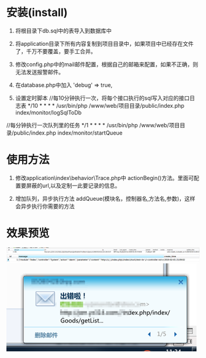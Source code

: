 # 安装(install)
1. 将根目录下db.sql中的表导入到数据库中
2. 将application目录下所有内容复制到项目目录中，如果项目中已经存在文件了，千万不要覆盖，要手工合并。
3. 修改config.php中的mail邮件配置，根据自己的邮箱来配置，如果不正确，则无法发送报警邮件。
4. 在database.php中加入 'debug'       => true,

5. 设置定时脚本
//每10分钟执行一次，将每个接口执行的sql写入对应的接口日志表
*/10 * * * * /usr/bin/php /www/web/项目目录/public/index.php index/monitor/logSqlToDb

//每分钟执行一次队列里的任务
*/1  * * * * /usr/bin/php /www/web/项目目录/public/index.php index/monitor/startQueue

# 使用方法

1. 修改application\index\behavior\Trace.php中 actionBegin()方法。里面可配置要屏蔽的url,以及定制一此要记录的信息。

2. 增加队列，异步执行方法 addQueue(模块名，控制器名,方法名,参数)，这样会异步执行你需要的方法


# 效果预览
![请求日志](https://github.com/caoygx/ThinkphpLogAndErrorAlarm/raw/master/assets/request_log.png)
![报警队列](https://github.com/caoygx/ThinkphpLogAndErrorAlarm/raw/master/assets/alarm_queue.png)
![报警邮件](https://github.com/caoygx/ThinkphpLogAndErrorAlarm/raw/master/assets/alarm_email.png)